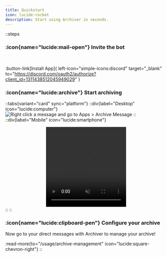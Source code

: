 ```yaml
---
title: Quickstart
icon: lucide:rocket
description: Start using Archiver in seconds.
---
```


::steps
  ### :icon{name="lucide:mail-open"} Invite the bot
  <br>
  
  :button-link[Install App]{ left-icon="simple-icons:discord" target="_blank" to="https://discord.com/oauth2/authorize?client_id=1311438512045949029" }

  ### :icon{name="lucide:archive"} Start archiving
  ::tabs{variant="card" sync="platform"}
  ::div{label="Desktop" icon="lucide:computer"}
  ![Right click a message and go to Apps > Archive Message](assets/img/context.png)
  ::
  ::div{label="Mobile" icon="lucide:smartphone"}
    <center>
    <video src="/assets/vid/mobile-opt.mp4" class="rounded-md" width="250" height="250" controls loop muted alt="Hold down on a message and go to Apps > Archive Message"></video>
    </center>
  ::
  ::
  ### :icon{name="lucide:clipboard-pen"} Configure your archive
  Now go to your direct messages with Archiver to manage your archive!

  :read-more{to="/usage/archive-management" icon="lucide:square-chevron-right"}
::
